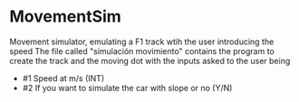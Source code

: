# MovementSim 

Movement simulator, emulating a F1 track wtih the user introducing the speed 
The file called "simulación movimiento" contains the program to create the track and the moving dot with the inputs asked to the user being
- #1 Speed at m/s (INT)
- #2 If you want to simulate the car with slope or no (Y/N)

